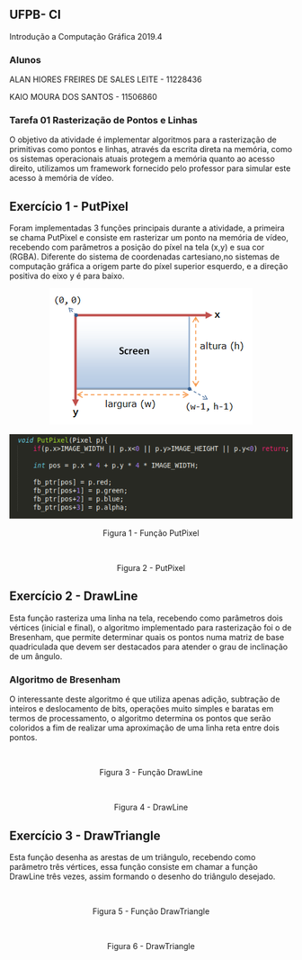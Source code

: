 ## UFPB- CI
Introdução a Computação Gráfica 2019.4

### Alunos
ALAN HIORES FREIRES DE SALES LEITE - 11228436

KAIO MOURA DOS SANTOS - 11506860


### Tarefa 01 Rasterização de Pontos e Linhas

O objetivo da atividade é implementar algoritmos para a rasterização de primitivas como pontos e linhas, através da escrita direta na memória, como os sistemas operacionais atuais protegem a memória quanto ao acesso direito, utilizamos um framework fornecido pelo professor para simular este acesso à memória de vídeo.


## Exercício 1 - PutPixel
Foram implementadas 3 funções principais durante a atividade, a primeira se chama PutPixel e consiste em rasterizar um ponto na memória de vídeo, recebendo com parâmetros a posição do píxel na tela (x,y) e sua cor (RGBA). Diferente do sistema de coordenadas cartesiano,no sistemas de computação gráfica a origem parte do píxel superior esquerdo, e a direção positiva do eixo y é para baixo.

<p align="center">
  <img src= https://github.com/kaio07/Computacao_Grafica/blob/master/Tarefa_01/01_mygl_framework/imagens/52668397-31901400-2ef2-11e9-9e67-d7e18b1d0a31.png>
</p> 


<p align="center">
  <img src= https://github.com/kaio07/Computacao_Grafica/blob/master/Tarefa_01/01_mygl_framework/imagens/Captura%20de%20tela%20de%202020-08-11%2001-24-49.png>
<p align="center">  Figura 1 - Função PutPixel <p align="center">
</p> 


<p align="center">
  <img src=  >
<p align="center">  Figura 2 - PutPixel <p align="center">
</p> 

## Exercício 2 - DrawLine
Esta função rasteriza uma linha na tela, recebendo como parâmetros dois vértices (inicial e final), o algoritmo implementado para rasterização foi o de Bresenham, que permite determinar quais os pontos numa matriz de base quadriculada que devem ser destacados para atender o grau de inclinação de um ângulo. 



### Algoritmo de Bresenham
O interessante deste algoritmo é que utiliza apenas adição, subtração de inteiros e deslocamento de bits, operações muito simples e baratas em termos de processamento, o algoritmo determina os pontos que serão coloridos a fim de realizar uma aproximação de uma linha reta entre dois pontos.

<p align="center">
  <img src=     >
<p align="center">  Figura 3 - Função DrawLine<p align="center">
</p> 

<p align="center">
  <img src=  >
<p align="center">  Figura 4 - DrawLine <p align="center">
</p> 

## Exercício 3 - DrawTriangle
Esta função desenha as arestas de um triângulo, recebendo como parâmetro três vértices, essa função consiste em chamar a função DrawLine três vezes, assim formando o desenho do triângulo desejado.



<p align="center">
  <img src=    >
<p align="center">  Figura 5 - Função DrawTriangle<p align="center">
</p> 

<p align="center">
  <img src=  >
<p align="center">  Figura 6 - DrawTriangle <p align="center">
</p> 
